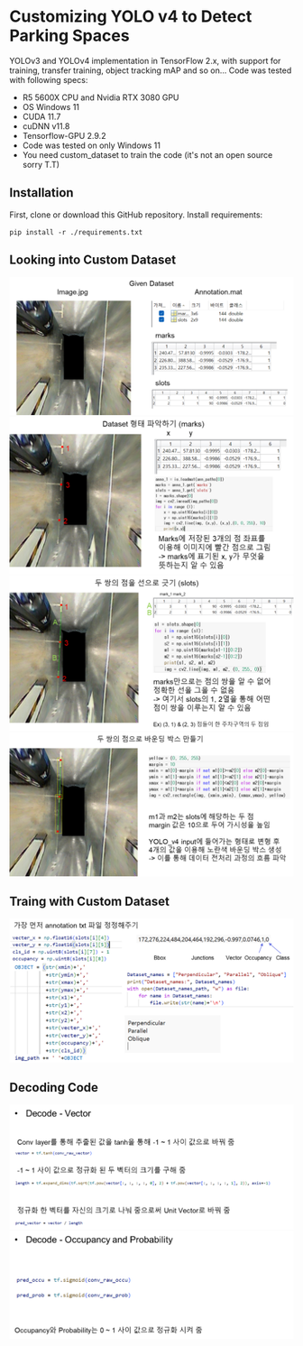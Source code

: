# Customizing YOLO v4 to Detect Parking Spaces

YOLOv3 and YOLOv4 implementation in TensorFlow 2.x, with support for training, transfer training, object tracking mAP and so on...
Code was tested with following specs:
- R5 5600X CPU and Nvidia RTX 3080 GPU
- OS Windows 11
- CUDA 11.7
- cuDNN v11.8
- Tensorflow-GPU 2.9.2
- Code was tested on only Windows 11
- You need custom_dataset to train the code (it's not an open source sorry T.T)

## Installation
First, clone or download this GitHub repository.
Install requirements:
```
pip install -r ./requirements.txt
```

## Looking into Custom Dataset
![Dataset](IMAGES/Dataset0.png)  
![Dataset](IMAGES/Dataset4.png)  
![Dataset](IMAGES/Dataset2.png)  
![Dataset](IMAGES/Dataset3.png)  

## Traing with Custom Dataset
![Train](IMAGES/Train0.png)  

## Decoding Code

![Train](IMAGES/Train1.png)  
![Train](IMAGES/Train1_1.png)  
